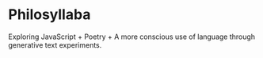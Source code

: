 # Philosyllaba
Exploring JavaScript + Poetry + A more conscious use of language through generative text experiments.  

